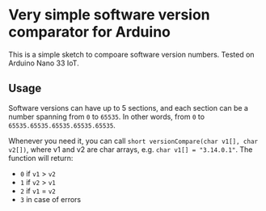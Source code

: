 # Very simple software version comparator for Arduino
This is a simple sketch to compoare software version numbers.
Tested on Arduino Nano 33 IoT.
 
## Usage
Software versions can have up to 5 sections, and each section can be a number spanning from `0` to `65535`. In other words, from `0` to `65535.65535.65535.65535.65535`.

Whenever you need it, you can call `short versionCompare(char v1[], char v2[])`, where v1 and v2 are char arrays, e.g. `char v1[] = "3.14.0.1"`.
The function will return:
- `0` if `v1` > `v2`
- `1` if `v2` > `v1`
- `2` if `v1` = `v2`
- `3` in case of errors
